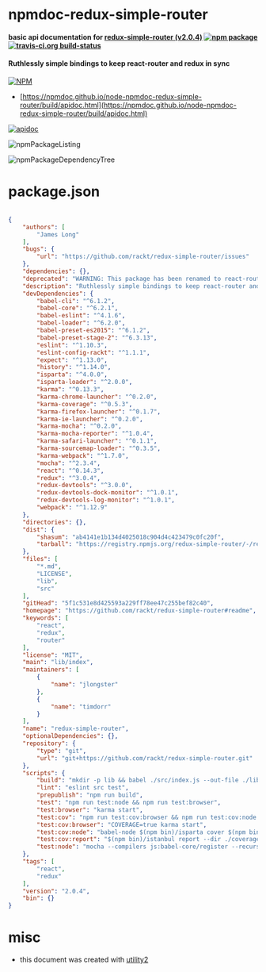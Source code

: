 # npmdoc-redux-simple-router

#### basic api documentation for  [redux-simple-router (v2.0.4)](https://github.com/rackt/redux-simple-router#readme)  [![npm package](https://img.shields.io/npm/v/npmdoc-redux-simple-router.svg?style=flat-square)](https://www.npmjs.org/package/npmdoc-redux-simple-router) [![travis-ci.org build-status](https://api.travis-ci.org/npmdoc/node-npmdoc-redux-simple-router.svg)](https://travis-ci.org/npmdoc/node-npmdoc-redux-simple-router)

#### Ruthlessly simple bindings to keep react-router and redux in sync

[![NPM](https://nodei.co/npm/redux-simple-router.png?downloads=true&downloadRank=true&stars=true)](https://www.npmjs.com/package/redux-simple-router)

- [https://npmdoc.github.io/node-npmdoc-redux-simple-router/build/apidoc.html](https://npmdoc.github.io/node-npmdoc-redux-simple-router/build/apidoc.html)

[![apidoc](https://npmdoc.github.io/node-npmdoc-redux-simple-router/build/screenCapture.buildCi.browser.%252Ftmp%252Fbuild%252Fapidoc.html.png)](https://npmdoc.github.io/node-npmdoc-redux-simple-router/build/apidoc.html)

![npmPackageListing](https://npmdoc.github.io/node-npmdoc-redux-simple-router/build/screenCapture.npmPackageListing.svg)

![npmPackageDependencyTree](https://npmdoc.github.io/node-npmdoc-redux-simple-router/build/screenCapture.npmPackageDependencyTree.svg)



# package.json

```json

{
    "authors": [
        "James Long"
    ],
    "bugs": {
        "url": "https://github.com/rackt/redux-simple-router/issues"
    },
    "dependencies": {},
    "deprecated": "WARNING: This package has been renamed to react-router-redux. See https://github.com/rackt/react-router-redux/issues/80",
    "description": "Ruthlessly simple bindings to keep react-router and redux in sync",
    "devDependencies": {
        "babel-cli": "^6.1.2",
        "babel-core": "^6.2.1",
        "babel-eslint": "^4.1.6",
        "babel-loader": "^6.2.0",
        "babel-preset-es2015": "^6.1.2",
        "babel-preset-stage-2": "^6.3.13",
        "eslint": "^1.10.3",
        "eslint-config-rackt": "^1.1.1",
        "expect": "^1.13.0",
        "history": "^1.14.0",
        "isparta": "^4.0.0",
        "isparta-loader": "^2.0.0",
        "karma": "^0.13.3",
        "karma-chrome-launcher": "^0.2.0",
        "karma-coverage": "^0.5.3",
        "karma-firefox-launcher": "^0.1.7",
        "karma-ie-launcher": "^0.2.0",
        "karma-mocha": "^0.2.0",
        "karma-mocha-reporter": "^1.0.4",
        "karma-safari-launcher": "^0.1.1",
        "karma-sourcemap-loader": "^0.3.5",
        "karma-webpack": "^1.7.0",
        "mocha": "^2.3.4",
        "react": "^0.14.3",
        "redux": "^3.0.4",
        "redux-devtools": "^3.0.0",
        "redux-devtools-dock-monitor": "^1.0.1",
        "redux-devtools-log-monitor": "^1.0.1",
        "webpack": "^1.12.9"
    },
    "directories": {},
    "dist": {
        "shasum": "ab4141e1b134d4025018c904d4c423479c0fc20f",
        "tarball": "https://registry.npmjs.org/redux-simple-router/-/redux-simple-router-2.0.4.tgz"
    },
    "files": [
        "*.md",
        "LICENSE",
        "lib",
        "src"
    ],
    "gitHead": "5f1c531e8d425593a229ff78ee47c255bef82c40",
    "homepage": "https://github.com/rackt/redux-simple-router#readme",
    "keywords": [
        "react",
        "redux",
        "router"
    ],
    "license": "MIT",
    "main": "lib/index",
    "maintainers": [
        {
            "name": "jlongster"
        },
        {
            "name": "timdorr"
        }
    ],
    "name": "redux-simple-router",
    "optionalDependencies": {},
    "repository": {
        "type": "git",
        "url": "git+https://github.com/rackt/redux-simple-router.git"
    },
    "scripts": {
        "build": "mkdir -p lib && babel ./src/index.js --out-file ./lib/index.js",
        "lint": "eslint src test",
        "prepublish": "npm run build",
        "test": "npm run test:node && npm run test:browser",
        "test:browser": "karma start",
        "test:cov": "npm run test:cov:browser && npm run test:cov:node && npm run test:cov:report",
        "test:cov:browser": "COVERAGE=true karma start",
        "test:cov:node": "babel-node $(npm bin)/isparta cover $(npm bin)/_mocha report --dir ./coverage/node-coverage -- --recursive ./test/node",
        "test:cov:report": "$(npm bin)/istanbul report --dir ./coverage --include **/*coverage.json html text",
        "test:node": "mocha --compilers js:babel-core/register --recursive ./test/node"
    },
    "tags": [
        "react",
        "redux"
    ],
    "version": "2.0.4",
    "bin": {}
}
```



# misc
- this document was created with [utility2](https://github.com/kaizhu256/node-utility2)
